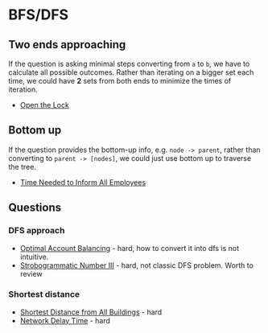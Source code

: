 # BFS/DFS

## Two ends approaching

If the question is asking minimal steps converting from `a` to `b`, we have to calculate all possible outcomes. Rather than iterating on a bigger set each time, we could have __2__ sets from both ends to minimize the times of iteration.

- [Open the Lock](https://leetcode.com/problems/open-the-lock/)

## Bottom up

If the question provides the bottom-up info, e.g. `node -> parent`, rather than converting to `parent -> [nodes]`, we could just use bottom up to traverse the tree.

- [Time Needed to Inform All Employees](https://leetcode.com/problems/time-needed-to-inform-all-employees)

## Questions

### DFS approach

- [Optimal Account Balancing](https://leetcode.com/problems/optimal-account-balancing/) - hard, how to convert it into dfs is not intuitive.
- [Strobogrammatic Number III](StrobogrammaticNumberIII.java) - hard, not classic DFS problem. Worth to review

### Shortest distance

- [Shortest Distance from All Buildings](https://leetcode.com/problems/shortest-distance-from-all-buildings/) - hard
- [Network Delay Time](https://leetcode.com/problems/network-delay-time/) - hard
